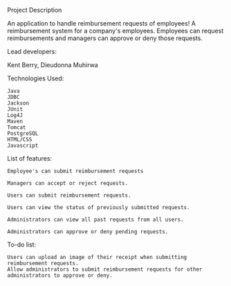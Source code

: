 Project Description

An application to handle reimbursement requests of employees! A reimbursement system for a company's employees. Employees can request reimbursements and managers can approve or deny those requests.

Lead developers: 

Kent Berry, Dieudonna Muhirwa

Technologies Used:

    Java
    JDBC
    Jackson
    JUnit
    Log4J
    Maven
    Tomcat
    PostgreSQL
    HTML/CSS
    Javascript

List of features:

    Employee's can submit reimbursement requests

    Managers can accept or reject requests.

    Users can submit reimbursement requests.

    Users can view the status of previously submitted requests.

    Administrators can view all past requests from all users.

    Administrators can approve or deny pending requests.

To-do list:

    Users can upload an image of their receipt when submitting reimbursement requests.
    Allow administrators to submit reimbursement requests for other administrators to approve or deny.
